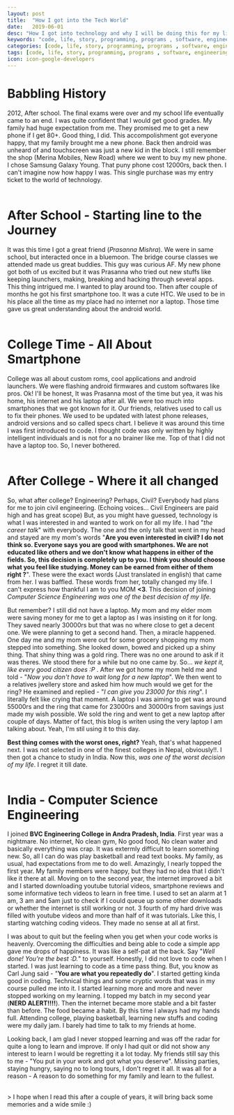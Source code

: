 ```yaml
---
layout: post
title:  "How I got into the Tech World"
date:   2019-06-01
desc: "How I got into technology and why I will be doing this for my life"
keywords: "code, life, story, programming, programs , software, engineering"
categories: [code, life, story, programming, programs , software, engineering]
tags: [code, life, story, programming, programs , software, engineering]
icon: icon-google-developers
---
```


# **Babbling History**

2012, After school. The final exams were over and my school life eventually came to an end. I was quite confident that I would get good grades. My family had huge expectation from me. They promised me to get a new phone if I get 80+. Good thing, I did. This accompolishment got everyone happy, that my family brought me a new phone. Back then android was unheard of and touchscreen was just a new kid in the block. I still remember the shop (Merina Mobiles, New Road) where we went to buy my new phone. I chose Samsung Galaxy Young. That puny phone cost 12000rs, back then. I can't imagine now how happy I was. This single purchase was my entry ticket to the world of technology.  <br><br>

# **After School - Starting line to the Journey**

It was this time I got a great friend (_Prasanna Mishra_). We were in same school, but interacted once in a bluemoon. The bridge course classes we attended made us great buddies. This guy was curious AF. My new phone got both of us excited but it was Prasanna who tried out new stuffs like keeping launchers, making, breaking and hacking through several apps. This thing intrigued me. I wanted to play around too. Then after couple of months he got his first smartphone too. It was a cute HTC. We used to be in his place all the time as my place had no internet nor a laptop. Those time gave us great understanding about the android world.    <br><br>

# **College Time - All About Smartphone**

College was all about custom roms, cool applications and android launchers. We were flashing android firmwares and custom softwares like pros. Ok! I'll be honest, It was Prasanna most of the time but yea, it was his home, his internet and his laptop after all. We were too much into smartphones that we got known for it. Our friends, relatives used to call us to fix their phones. We used to be updated with latest phone releases, android versions and so called specs chart. I believe it was around this time I was first introduced to code. I thought code was only written by highly intelligent individuals and is not for a no brainer like me. Top of that I did not have a laptop too. So, I never bothered. <br><br>

# **After College - Where it all changed**

So, what after college? Engineering? Perhaps, Civil? Everybody had plans for me to join civil engineering. (Echoing voices... Civil Engineers are paid high and has great scope) But, as you might have guessed, technology is what I was interested in and wanted to work on for all my life. I had "_the career talk_" with everybody. The one and the only talk that went in my head and stayed are my mom's words "**Are you even interested in civil? I do not think so. Everyone says you are good with smartphones. We are not educated like others and we don't know what happens in either of the fields. So, this decision is completely up to you. I think you should choose what you feel like studying. Money can be earned from either of them right ?**". These were the exact words (Just translated in english) that came from her. I was baffled. These words from her, totally changed my life. I can't express how thankful I am to you MOM __<3__. This decision of joining _Computer Science Engineering was one of the best decision of my life_. 

But remember? I still did not have a laptop. My mom and my elder mom were saving money for me to get a laptop as I was insisting on it for long. They saved nearly 30000rs but that was no where close to get a decent one. We were planning to get a second hand. Then, a miracle happened. One day me and my mom were out for some grocery shopping my mom stepped into something. She looked down, bowed and picked up a shiny thing. That shiny thing was a gold ring. There was no one around to ask if it was theres. We stood there for a while but no one came by. So... _we kept it, like every good citizen does :P_ . After we got home my mom held me and told - "_Now you don't have to wait long for a new laptop_". We then went to a relatives jwellery store and asked him how much would we get for the ring? He examined and replied - "_I can give you 23000 for this ring_". I literally felt like crying that moment. A laptop I was aiming to get was around 55000rs and the ring that came for 23000rs and 30000rs from savings just made my wish possible. We sold the ring and went to get a new laptop after couple of days. Matter of fact, this blog is writen using the very laptop I am talking about. Yeah, I'm stil using it to this day.

__Best thing comes with the worst ones, right?__ Yeah, that's what happened next. I was not selected in one of the finest colleges in Nepal, obviously!!. I then got a chance to study in India. Now this, _was one of the worst decision of my life_. I regret it till date.
<br><br>

# **India - Computer Science Engineering**

I joined __BVC Engineering College in Andra Pradesh, India__. First year was a nightmare. No internet, No clean gym, No good food, No clean water and basically everything was crap. It was extermly difficult to learn something new. So, all I can do was play basketball and read text books. My family, as usual, had expectations from me to do well. Amazingly, I nearly topped the first year. My family members were happy, but they had no idea that I didn't like it there at all. Moving on to the second year, the internet improved a bit and I started downloading youtube tutorial videos, smartphone reviews and some informative tech videos to learn in free time. I used to set an alarm at 1 am, 3 am and 5am just to check if I could queue up some other downloads or whether the internet is still working or not. 3 fourth of my hard drive was filled with youtube videos and more than half of it was tutorials. Like this, I starting watching coding videos. They made no sense at all at first. 

I was about to quit but the feeling when you get when your code works is heavenly. Overcoming the difficulties and being able to code a simple app gave me drops of happiness. It was like a self-pat at the back. Say "_Well done! You're the best :D._" to yourself. Honestly, I did not love to code when I started. I was just learning to code as a time pass thing. But, you know as Carl Jung said - "__You are what you repeatedly do__". I started getting kinda good in coding. Technical things and some cryptic words that was in my course pulled me into it. I started learning more and more and never stopped working on my learning. I topped my batch in my second year (__NERD ALERT!!!!__). Then the internet became more stable and a bit faster than before. The food became a habit. By this time I always had my hands full. Attending college, playing basketball, learning new stuffs and coding were my daily jam. I barely had time to talk to my friends at home. 

Looking back, I am glad I never stopped learning and was off the radar for quite a long to learn and improve. If only I had quit or did not show any interest to learn I would be regretting it a lot today. My friends still say this to me - "You put in your work and got what you deserve". Missing parties, staying hungry, saying no to long tours, I don't regret it all. It was all for a reason - A reason to do something for my family and learn to the fullest. 


<br>
> I hope when I read this after a couple of years, it will bring back some memories and a wide smile :)

